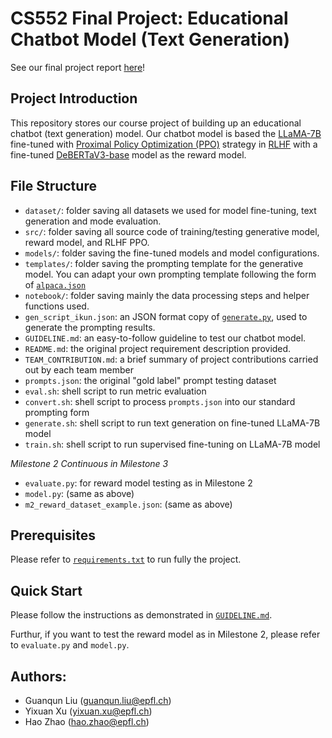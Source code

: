 # CS552 Final Project: Educational Chatbot Model (Text Generation)
See our final project report [here](./final_report_ikun.pdf)!

## Project Introduction
This repository stores our course project of building up an educational chatbot (text generation) model. Our chatbot model is based the [LLaMA-7B](https://ai.facebook.com/blog/large-language-model-llama-meta-ai/) fine-tuned with [Proximal Policy Optimization (PPO)](https://arxiv.org/pdf/1707.06347.pdf) strategy in [RLHF](https://en.wikipedia.org/wiki/Reinforcement_learning_from_human_feedback) with a fine-tuned [DeBERTaV3-base](https://huggingface.co/microsoft/deberta-v3-base) model as the reward model. 

## File Structure
* `dataset/`: folder saving all datasets we used for model fine-tuning, text generation and mode evaluation.
* `src/`: folder saving all source code of training/testing generative model, reward model, and RLHF PPO.
* `models/`: folder saving the fine-tuned models and model configurations.
* `templates/`: folder saving the prompting template for the generative model. You can adapt your own prompting template following the form of [`alpaca.json`](./templates/alpaca.json)
* `notebook/`: folder saving mainly the data processing steps and helper functions used.
* `gen_script_ikun.json`: an JSON format copy of [`generate.py`](./src/generate.py), used to generate the prompting results.
* `GUIDELINE.md`: an easy-to-follow guideline to test our chatbot model.
* `README.md`: the original project requirement description provided.
* `TEAM_CONTRIBUTION.md`: a brief summary of project contributions carried out by each team member
* `prompts.json`: the original "gold label" prompt testing dataset
* `eval.sh`: shell script to run metric evaluation
* `convert.sh`: shell script to process `prompts.json` into our standard prompting form
* `generate.sh`: shell script to run text generation on fine-tuned LLaMA-7B model
* `train.sh`: shell script to run supervised fine-tuning on LLaMA-7B model

*Milestone 2 Continuous in Milestone 3*
* `evaluate.py`: for reward model testing as in Milestone 2
* `model.py`: (same as above)
* `m2_reward_dataset_example.json`: (same as above) 

## Prerequisites
Please refer to [`requirements.txt`](./requirements.txt) to run fully the project.

## Quick Start
Please follow the instructions as demonstrated in [`GUIDELINE.md`](./GUIDELINE.md).

Furthur, if you want to test the reward model as in Milestone 2, please refer to `evaluate.py` and `model.py`.

## Authors:
* Guanqun Liu (guanqun.liu@epfl.ch)
* Yixuan Xu (yixuan.xu@epfl.ch)
* Hao Zhao (hao.zhao@epfl.ch)

